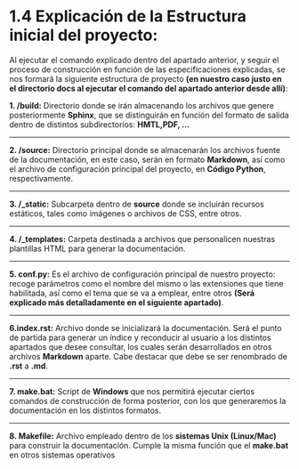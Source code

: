 # 1.4 Explicación de la Estructura inicial del proyecto:

Al ejecutar el comando explicado dentro del apartado anterior, y seguir el proceso de construcción en función de las especificaciones explicadas, se nos formará la siguiente estructura de proyecto **(en nuestro caso justo en el directorio docs al ejecutar el comando del apartado anterior desde allí)**: 

**1. /build:** Directorio donde se irán almacenando los archivos que genere posteriormente **Sphinx**, que se distinguirán en función del formato de salida dentro de distintos subdirectorios: **HMTL,PDF, ...**

----------

**2. /source:** Directorio principal donde se almacenarán los archivos fuente de la documentación, en este caso, serán en formato **Markdown**, así como el archivo de configuración principal del proyecto, en **Código Python**, respectivamente.

----------

**3. /_static:** Subcarpeta dentro de **source** donde se incluirán recursos estáticos, tales como imágenes o archivos de CSS, entre otros.

----------

**4. /_templates:** Carpeta destinada a archivos que personalicen nuestras plantillas HTML para generar la documentación.

----------

**5. conf.py:** Es el archivo de configuración principal de nuestro proyecto: recoge parámetros como el nombre del mismo o las extensiones que tiene habilitada, así como el tema que se va a emplear, entre otros **(Será explicado más detalladamente en el siguiente apartado)**. 

----------

**6.index.rst:** Archivo donde se inicializará la documentación. Será el punto de partida para generar un índice y reconducir al usuario a los distintos apartados que desee consultar, los cuales serán desarrollados en otros archivos **Markdown** aparte. Cabe destacar que debe se ser renombrado de **.rst** a **.md**.

----------

**7. make.bat:** Script de **Windows** que nos permitirá ejecutar ciertos comandos de construcción de forma posterior, con los que generaremos la documentación en los distintos formatos.

----------

**8. Makefile:** Archivo empleado dentro de los **sistemas Unix (Linux/Mac)** para construir la documentación. Cumple la misma función que el **make.bat** en otros sistemas operativos




